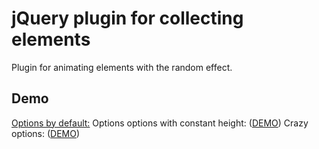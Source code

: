 # jQuery plugin for collecting elements
Plugin for animating elements with the random effect.

## Demo
[Options by default:](https://kotlyarov.us/jquery-mosaic-elements/?default=1)
Options options with constant height: ([DEMO](https://kotlyarov.us/jquery-mosaic-elements/?ch=1))
Crazy options: ([DEMO](https://kotlyarov.us/jquery-mosaic-elements/?cp=1))